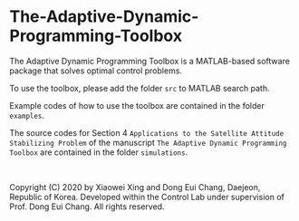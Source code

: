 # The-Adaptive-Dynamic-Programming-Toolbox

The Adaptive Dynamic Programming Toolbox is a MATLAB-based software package that solves optimal control problems.

To use the toolbox, please add the folder `src` to MATLAB search path.

Example codes of how to use the toolbox are contained in the folder `examples`.

The source codes for Section 4 `Applications to the Satellite Attitude Stabilizing Problem` of the manuscript `The Adaptive Dynamic Programming Toolbox` are contained in the folder `simulations`.

<br/>

Copyright (C) 2020 by Xiaowei Xing and Dong Eui Chang, Daejeon, Republic of Korea.
Developed within the Control Lab under supervision of Prof. Dong Eui Chang.
All rights reserved.
